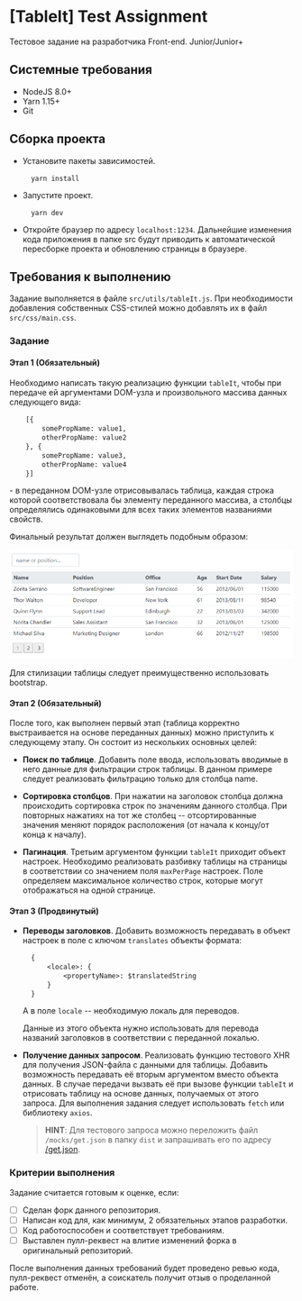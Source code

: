 # [TableIt] Test Assignment
Тестовое задание на разработчика Front-end. Junior/Junior+

## Системные требования
* NodeJS 8.0+
* Yarn 1.15+
* Git

## Сборка проекта

* Установите пакеты зависимостей.

        yarn install

* Запустите проект.

        yarn dev

* Откройте браузер по адресу `localhost:1234`. Дальнейшие изменения кода приложения в папке src будут приводить к автоматической пересборке проекта и обновлению страницы в браузере.

## Требования к выполнению

Задание выполняется в файле `src/utils/tableIt.js`. При необходимости добавления собственных CSS-стилей можно добавлять их в файл `src/css/main.css`.

### Задание

#### Этап 1 (Обязательный)

Необходимо написать такую реализацию функции `tableIt`, чтобы при передаче ей аргументами DOM-узла и произвольного массива данных следующего вида:

        [{
            somePropName: value1,
            otherPropName: value2
        }, {
            somePropName: value3,
            otherPropName: value4
        }]

\- в переданном DOM-узле отрисовывалась таблица, каждая строка которой соответствовала бы элементу переданного массива, а столбцы определялись одинаковыми для всех таких элементов названиями свойств.

Финальный результат должен выглядеть подобным образом:

![Table Example](/mocks/example.png "Пример выполненного задания")

Для стилизации таблицы следует преимущественно использовать bootstrap.

#### Этап 2 (Обязательный)

После того, как выполнен первый этап (таблица корректно выстраивается на основе переданных данных) можно приступить к следующему этапу. Он состоит из нескольких основных целей:

* **Поиск по таблице**. Добавить поле ввода, использовать вводимые в него данные для фильтрации строк таблицы. В данном примере следует реализовать фильтрацию только для столбца name.

* **Сортировка столбцов**. При нажатии на заголовок столбца должна происходить сортировка строк по значениям данного столбца. При повторных нажатиях на тот же столбец -- отсортированные значения меняют порядок расположения (от начала к концу/от конца к началу).

* **Пагинация**. Третьим аргументом функции `tableIt` приходит объект настроек. Необходимо реализовать разбивку таблицы на страницы в соответствии со значением поля `maxPerPage` настроек. Поле определяем максимальное количество строк, которые могут отображаться на одной странице.

#### Этап 3 (Продвинутый)

* **Переводы заголовков**. Добавить возможность передавать в объект настроек в поле с ключом `translates` объекты формата:

        {
            <locale>: {
                <propertyName>: $translatedString
            }
        }

    А в поле `locale` -- необходимую локаль для переводов.

    Данные из этого объекта нужно использовать для перевода названий заголовков в соответствии с переданной локалью.

* **Получение данных запросом**. Реализовать функцию тестового XHR для получения JSON-файла с данными для таблицы. Добавить возможность передавать её вторым аргументом вместо объекта данных. В случае передачи вызвать её при вызове функции `tableIt` и отрисовать таблицу на основе данных, получаемых от этого запроса. Для выполнения задания следует использовать `fetch` или библиотеку `axios`.
    >**HINT**: Для тестового запроса можно переложить файл `/mocks/get.json` в папку `dist` и запрашивать его по адресу [/get.json](http://localhost:1234/get.json).

### Критерии выполнения

Задание считается готовым к оценке, если:

- [ ] Сделан форк данного репозитория.
- [ ] Написан код для, как минимум, 2 обязательных этапов разработки.
- [ ] Код работоспособен и соответствует требованиям.
- [ ] Выставлен пулл-реквест на влитие изменений форка в оригинальный репозиторий.

После выполнения данных требований будет проведено ревью кода, пулл-реквест отменён, а соискатель получит отзыв о проделанной работе. 